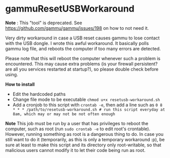 # gammuResetUSBWorkaround

**Note** : This "tool" is deprecated. See https://github.com/gammu/gammu/issues/198 on how to not need it.




Very dirty workaround in case a USB reset causes gammu to lose contact with the USB dongle.
I wrote this awful workaround. It basically polls gammu log file, and reboots the computer if too many errors are detected.

Please note that this will reboot the computer whenever such a problem is encountered. This may cause extra problems (is your firewall persistent? are all you services restarted at startup?), so please double check before using.

**How to install**

* Edit the hardcoded paths
* Change file mode to be executable `chmod u+x resetusb-workaround.sh`
* Add a cronjob to this script with `crontab -e`, then add a line such as `0 8 * * * /path/to/resetusb-workaround.sh # run this script everyday at 8am, which may or may not be not often enough`

**Note** This job must be run by a user that has privileges to reboot the computer, such as root (run `sudo crontab -e` to edit root's crontable). However, running something as root is a dangerous thing to do. In case you still want to do it (temporarily, as this is only a temporary workaround :p), be sure at least to make this script and its directory only root-writable, so that malicious users cannot modify it to let their code being run as root.
